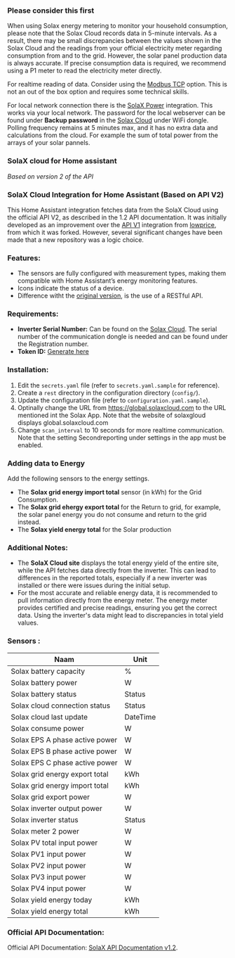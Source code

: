 ### Please consider this first
When using Solax energy metering to monitor your household consumption, please note that the Solax Cloud records data in 5-minute intervals. As a result, there may be small discrepancies between the values shown in the Solax Cloud and the readings from your official electricity meter regarding consumption from and to the grid. However, the solar panel production data is always accurate.
If precise consumption data is required, we recommend using a P1 meter to read the electricity meter directly.

For realtime reading of data. Consider using the [Modbus TCP](https://github.com/wills106/homeassistant-solax-modbus) option. This is not an out of the box option and requires some technical skills.

For local network connection there is the [SolaX Power](https://www.home-assistant.io/integrations/solax) integration.
This works via your local network. The password for the local webserver can be found under **Backup password** in the [Solax Cloud](www.solaxcloud.com) under WiFi dongle.
Polling frequency remains at 5 minutes max, and it has no extra data and calculations from the cloud. For example the sum of total power from the arrays of your solar pannels.

### SolaX cloud for Home assistant
*Based on version 2 of the API*

### SolaX Cloud Integration for Home Assistant (Based on API V2)

This Home Assistant integration fetches data from the SolaX Cloud using the official API V2, as described in the 1.2 API documentation. It was initially developed as an improvement over the [API V1](https://github.com/lowprize/homeassistant-solax-api) integration from [lowprice](https://github.com/lowprize), from which it was forked. However, several significant changes have been made that a new repository was a logic choice.

### Features:

- The sensors are fully configured with measurement types, making them compatible with Home Assistant’s energy monitoring features.
- Icons indicate the status of a device.
- Difference witht the [original version](https://github.com/lowprize/homeassistant-solax-api/), is the use of a RESTful API.
  
### Requirements:

- **Inverter Serial Number:** Can be found on the [Solax Cloud](www.solaxcloud.com). The serial number of the communication dongle is needed and can be found under the Registration number.
- **Token ID:** [Generate here](https://www.solaxcloud.com/#/api)

### Installation:

1. Edit the `secrets.yaml` file (refer to `secrets.yaml.sample` for reference).
2. Create a `rest` directory in the configuration directory (`config/`).
3. Update the configuration file (refer to `configuration.yaml.sample`).
4. Optinally change the URL from https://global.solaxcloud.com to the URL mentioned int the Solax App. Note that the website of solaxgloud displays global.solaxcloud.com
5. Change `scan_interval` to 10 seconds for more realtime communication. Note that the setting Secondreporting under settings in the app must be enabled.

### Adding data to Energy
Add the following sensors to the energy settings.
- The **Solax grid energy import total** sensor (in kWh) for the Grid Consumption.
- The **Solax grid ehergy export total** for the Return to grid, for example, the solar panel energy you do not consume and return to the grid instead.
- The **Solax yield energy total** for the Solar production

### Additional Notes:

- The **SolaX Cloud site** displays the total energy yield of the entire site, while the API fetches data directly from the inverter. This can lead to differences in the reported totals, especially if a new inverter was installed or there were issues during the initial setup.
- For the most accurate and reliable energy data, it is recommended to pull information directly from the energy meter. The energy meter provides certified and precise readings, ensuring you get the correct data. Using the inverter's data might lead to discrepancies in total yield values.

### Sensors :

| Naam                          | Unit    |
|-------------------------------|---------|
| Solax battery capacity         | %       |
| Solax battery power            | W       |
| Solax battery status           | Status  |
| Solax cloud connection status  | Status  |
| Solax cloud last update        | DateTime|
| Solax consume power            | W       |
| Solax EPS A phase active power | W       |
| Solax EPS B phase active power | W       |
| Solax EPS C phase active power | W       |
| Solax grid energy export total | kWh     |
| Solax grid energy import total | kWh     |
| Solax grid export power        | W       |
| Solax inverter output power    | W       |
| Solax inverter status          | Status  |
| Solax meter 2 power           | W       |
| Solax PV total input power     | W       |
| Solax PV1 input power          | W       |
| Solax PV2 input power          | W       |
| Solax PV3 input power          | W       |
| Solax PV4 input power          | W       |
| Solax yield energy today       | kWh     |
| Solax yield energy total       | kWh     |


### Official API Documentation:

Official API Documentation: [SolaX API Documentation v1.2](https://github.com/Travelbacon/homeassistant-solax-api-V2/blob/main/misc/SolaXCloud%20User%20API%20V2-1-2.pdf).
